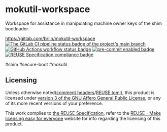 # mokutil-workspace

Workspace for assistance in manipulating machine owner keys of the shim bootloader.

<https://gitlab.com/brlin/mokutil-workspace>  
[![The GitLab CI pipeline status badge of the project's `main` branch](https://gitlab.com/brlin/mokutil-workspace/badges/main/pipeline.svg?ignore_skipped=true "Click here to check out the comprehensive status of the GitLab CI pipelines")](https://gitlab.com/brlin/mokutil-workspace/-/pipelines) [![GitHub Actions workflow status badge](https://github.com/brlin-tw/mokutil-workspace/actions/workflows/check-potential-problems.yml/badge.svg "GitHub Actions workflow status")](https://github.com/brlin-tw/mokutil-workspace/actions/workflows/check-potential-problems.yml) [![pre-commit enabled badge](https://img.shields.io/badge/pre--commit-enabled-brightgreen?logo=pre-commit&logoColor=white "This project uses pre-commit to check potential problems")](https://pre-commit.com/) [![REUSE Specification compliance badge](https://api.reuse.software/badge/gitlab.com/brlin/mokutil-workspace "This project complies to the REUSE specification to decrease software licensing costs")](https://api.reuse.software/info/gitlab.com/brlin/mokutil-workspace)

\#shim \#secure-boot \#mokutil

## Licensing

Unless otherwise noted([comment headers](https://reuse.software/spec-3.3/#comment-headers)/[REUSE.toml](https://reuse.software/spec-3.3/#reusetoml)), this product is licensed under [version 3 of the GNU Affero General Public License](https://www.gnu.org/licenses/agpl-3.0.en.html), or any of its more recent versions of your preference.

This work complies to [the REUSE Specification](https://reuse.software/spec/), refer to the [REUSE - Make licensing easy for everyone](https://reuse.software/) website for info regarding the licensing of this product.
